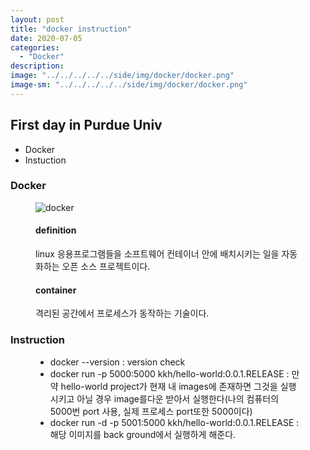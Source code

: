 ```yaml
---
layout: post
title: "docker instruction"
date: 2020-07-05
categories:
  - "Docker"
description:
image: "../../../../../side/img/docker/docker.png"
image-sm: "../../../../../side/img/docker/docker.png"
---
```

<h2>First day in Purdue Univ</h2>

<ul>
  <li>Docker</li>
  <li>Instuction</li>
</ul>

<h3>Docker</h3>
<figure>
  <img src="../../../../../side/img/docker/docker.png" alt="docker"/>
  <h4>definition</h4>
  <p>
  	linux 응용프로그램들을 소프트웨어 컨테이너 안에 배치시키는 일을 자동화하는 오픈 소스 프로젝트이다.
  </p>
  <h4>container</h4>
  <p>
  	격리된 공간에서 프로세스가 동작하는 기술이다.
  </p>
</figure>

<h3>Instruction</h3>

<figure>
	<ul>
		<li>docker --version : version check</li>
		<li>docker run -p 5000:5000 kkh/hello-world:0.0.1.RELEASE : 만약 hello-world project가 현재 내 images에 존재하면 그것을 실행시키고 아닐 경우 image를다운 받아서 실행한다(나의 컴퓨터의 5000번 port 사용, 실제 프로세스 port또한 5000이다)</li>
		<li>docker run -d -p 5001:5000 kkh/hello-world:0.0.1.RELEASE : 해당 이미지를 back ground에서 실행하게 해준다.</li>
	</ul>
</figure>
